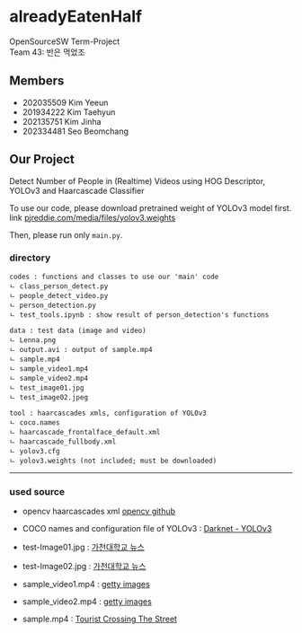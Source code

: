 # alreadyEatenHalf
OpenSourceSW Term-Project   
Team 43: 반은 먹었조

## Members
- 202035509 Kim Yeeun
- 201934222 Kim Taehyun
- 202135751 Kim Jinha
- 202334481 Seo Beomchang

## Our Project
Detect Number of People in (Realtime) Videos using HOG Descriptor, YOLOv3 and Haarcascade Classifier

To use our code, please download pretrained weight of YOLOv3 model first. link [pjreddie.com/media/files/yolov3.weights](https://pjreddie.com/media/files/yolov3.weights)


Then, please run only ```main.py```.


### directory

```
codes : functions and classes to use our 'main' code
ㄴ class_person_detect.py
ㄴ people_detect_video.py
ㄴ person_detection.py
ㄴ test_tools.ipynb : show result of person_detection's functions

data : test data (image and video)
ㄴ Lenna.png
ㄴ output.avi : output of sample.mp4
ㄴ sample.mp4
ㄴ sample_video1.mp4
ㄴ sample_video2.mp4
ㄴ test_image01.jpg
ㄴ test_image02.jpeg

tool : haarcascades xmls, configuration of YOLOv3
ㄴ coco.names
ㄴ haarcascade_frontalface_default.xml
ㄴ haarcascade_fullbody.xml
ㄴ yolov3.cfg
ㄴ yolov3.weights (not included; must be downloaded)
```

---
### used source
- opencv haarcascades xml [opencv github](https://github.com/opencv/opencv/tree/master/data/haarcascades)
- COCO names and configuration file of YOLOv3 : [Darknet - YOLOv3](https://github.com/pjreddie/darknet/tree/master/data)


- test-Image01.jpg : [가천대학교 뉴스](https://www.gachon.ac.kr/pr/1443/subview.do?enc=Zm5jdDF8QEB8JTJGYmJzJTJGcHIlMkY0NjQlMkY5MDMzOSUyRmFydGNsVmlldy5kbyUzRnBhZ2UlM0QxJTI2c3JjaENvbHVtbiUzRCUyNnNyY2hXcmQlM0QlMjZiYnNDbFNlcSUzRCUyNmJic09wZW5XcmRTZXElM0QlMjZyZ3NCZ25kZVN0ciUzRCUyNnJnc0VuZGRlU3RyJTNEJTI2aXNWaWV3TWluZSUzRGZhbHNlJTI2cGFzc3dvcmQlM0QlMjY%3D)
- test-Image02.jpg : [가천대학교 뉴스](https://www.gachon.ac.kr/pr/1443/subview.do?enc=Zm5jdDF8QEB8JTJGYmJzJTJGcHIlMkY0NjQlMkY5MTE3MyUyRmFydGNsVmlldy5kbyUzRnBhZ2UlM0QxJTI2c3JjaENvbHVtbiUzRCUyNnNyY2hXcmQlM0QlMjZiYnNDbFNlcSUzRCUyNmJic09wZW5XcmRTZXElM0QlMjZyZ3NCZ25kZVN0ciUzRCUyNnJnc0VuZGRlU3RyJTNEJTI2aXNWaWV3TWluZSUzRGZhbHNlJTI2cGFzc3dvcmQlM0QlMjY%3D)

- sample_video1.mp4 : [getty images](https://www.gettyimages.com/detail/video/meet-at-the-bus-stop-stock-footage/1409936094?adppopup=true)
- sample_video2.mp4 : [getty images](https://www.gettyimages.com/detail/video/waiting-at-the-bus-stop-stock-footage/1409935022)
- sample.mp4 : [Tourist Crossing The Street](https://www.pexels.com/video/tourist-crossing-the-street-855565/)
